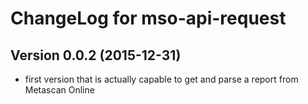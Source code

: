 # ChangeLog for mso-api-request

## Version 0.0.2 (2015-12-31)
  - first version that is actually capable to get and parse a report from
    Metascan Online
